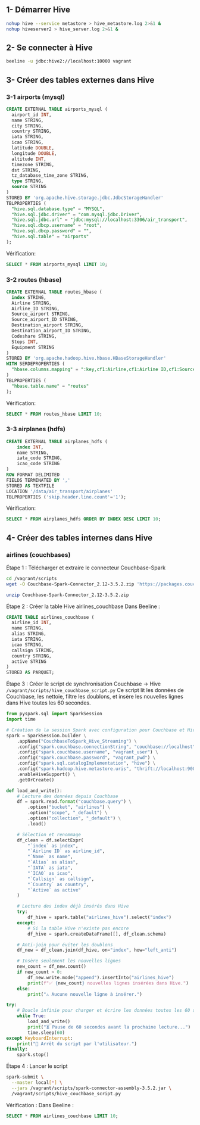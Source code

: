 ## 1- Démarrer Hive

```bash
nohup hive --service metastore > hive_metastore.log 2>&1 &
nohup hiveserver2 > hive_server.log 2>&1 &
```

## 2- Se connecter à Hive

```bash
beeline -u jdbc:hive2://localhost:10000 vagrant
```

## 3- Créer des tables externes dans Hive

### 3-1 airports (mysql)

```sql
CREATE EXTERNAL TABLE airports_mysql (
  airport_id INT,
  name STRING,
  city STRING,
  country STRING,
  iata STRING,
  icao STRING,
  latitude DOUBLE,
  longitude DOUBLE,
  altitude INT,
  timezone STRING,
  dst STRING,
  tz_database_time_zone STRING,
  type STRING,
  source STRING
)
STORED BY 'org.apache.hive.storage.jdbc.JdbcStorageHandler'
TBLPROPERTIES (
  "hive.sql.database.type" = "MYSQL",
  "hive.sql.jdbc.driver" = "com.mysql.jdbc.Driver",
  "hive.sql.jdbc.url" = "jdbc:mysql://localhost:3306/air_transport",
  "hive.sql.dbcp.username" = "root",
  "hive.sql.dbcp.password" = "",
  "hive.sql.table" = "airports"
);
```

Vérification:

```sql
SELECT * FROM airports_mysql LIMIT 10;
```

### 3-2 routes (hbase)

```sql
CREATE EXTERNAL TABLE routes_hbase (
  index STRING,
  Airline STRING,
  Airline_ID STRING,
  Source_airport STRING,
  Source_airport_ID STRING,
  Destination_airport STRING,
  Destination_airport_ID STRING,
  Codeshare STRING,
  Stops INT,
  Equipment STRING
)
STORED BY 'org.apache.hadoop.hive.hbase.HBaseStorageHandler'
WITH SERDEPROPERTIES (
  "hbase.columns.mapping" = ":key,cf1:Airline,cf1:Airline ID,cf1:Source airport,cf1:Source airport ID,cf1:Destination airport,cf1:Destination airport ID,cf1:Codeshare,cf1:Stops,cf1:Equipment"
)
TBLPROPERTIES (
  "hbase.table.name" = "routes"
);
```

Vérification:

```sql
SELECT * FROM routes_hbase LIMIT 10;
```

### 3-3 airplanes (hdfs)

```sql
CREATE EXTERNAL TABLE airplanes_hdfs (
    index INT,
    name STRING,
    iata_code STRING,
    icao_code STRING
)
ROW FORMAT DELIMITED
FIELDS TERMINATED BY ','
STORED AS TEXTFILE
LOCATION '/data/air_transport/airplanes'
TBLPROPERTIES ('skip.header.line.count'='1');
```

Vérification:

```sql
SELECT * FROM airplanes_hdfs ORDER BY INDEX DESC LIMIT 10;
```

## 4- Créer des tables internes dans Hive

### airlines (couchbases)

Étape 1 : Télécharger et extraire le connecteur Couchbase-Spark

```bash
cd /vagrant/scripts
wget -O Couchbase-Spark-Connector_2.12-3.5.2.zip 'https://packages.couchbase.com/clients/connectors/spark/3.5.2/Couchbase-Spark-Connector_2.12-3.5.2.zip?_gl=1*190af9b*_gcl_au*OTE5MzA0MzY0LjE3NDkyOTQ0MjA.'
```

```bash
unzip Couchbase-Spark-Connector_2.12-3.5.2.zip
```

Étape 2 : Créer la table Hive airlines_couchbase
Dans Beeline :

```sql
CREATE TABLE airlines_couchbase (
  airline_id INT,
  name STRING,
  alias STRING,
  iata STRING,
  icao STRING,
  callsign STRING,
  country STRING,
  active STRING
)
STORED AS PARQUET;

```

Étape 3 : Créer le script de synchronisation Couchbase → Hive
`/vagrant/scripts/hive_couchbase_script.py`
Ce script lit les données de Couchbase, les nettoie, filtre les doublons, et insère les nouvelles lignes dans Hive toutes les 60 secondes.

```py
from pyspark.sql import SparkSession
import time

# Création de la session Spark avec configuration pour Couchbase et Hive
spark = SparkSession.builder \
    .appName("CouchbaseToSpark_Hive_Streaming") \
    .config("spark.couchbase.connectionString", "couchbase://localhost") \
    .config("spark.couchbase.username", "vagrant_user") \
    .config("spark.couchbase.password", "vagrant_pwd") \
    .config("spark.sql.catalogImplementation", "hive") \
    .config("spark.hadoop.hive.metastore.uris", "thrift://localhost:9083") \
    .enableHiveSupport() \
    .getOrCreate()

def load_and_write():
    # Lecture des données depuis Couchbase
    df = spark.read.format("couchbase.query") \
        .option("bucket", "airlines") \
        .option("scope", "_default") \
        .option("collection", "_default") \
        .load()

    # Sélection et renommage
    df_clean = df.selectExpr(
        "`index` as index",
        "`Airline ID` as airline_id",
        "`Name` as name",
        "`Alias` as alias",
        "`IATA` as iata",
        "`ICAO` as icao",
        "`Callsign` as callsign",
        "`Country` as country",
        "`Active` as active"
    )

    # Lecture des index déjà insérés dans Hive
    try:
        df_hive = spark.table("airlines_hive").select("index")
    except:
        # Si la table Hive n'existe pas encore
        df_hive = spark.createDataFrame([], df_clean.schema)

    # Anti-join pour éviter les doublons
    df_new = df_clean.join(df_hive, on="index", how="left_anti")

    # Insère seulement les nouvelles lignes
    new_count = df_new.count()
    if new_count > 0:
        df_new.write.mode("append").insertInto("airlines_hive")
        print(f"✅ {new_count} nouvelles lignes insérées dans Hive.")
    else:
        print("⚠️ Aucune nouvelle ligne à insérer.")

try:
    # Boucle infinie pour charger et écrire les données toutes les 60 secondes
    while True:
        load_and_write()
        print("⏳ Pause de 60 secondes avant la prochaine lecture...")
        time.sleep(60)
except KeyboardInterrupt:
    print("🛑 Arrêt du script par l'utilisateur.")
finally:
    spark.stop()

```

Étape 4 : Lancer le script

```bash
spark-submit \
  --master local[*] \
  --jars /vagrant/scripts/spark-connector-assembly-3.5.2.jar \
  /vagrant/scripts/hive_couchbase_script.py
```

Vérification :
Dans Beeline :

```sql
SELECT * FROM airlines_couchbase LIMIT 10;
```
